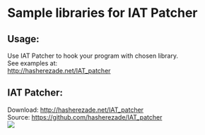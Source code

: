 Sample libraries for IAT Patcher<br/>
===

Usage:<br/>
--
Use IAT Patcher to hook your program with chosen library.<br/>
See examples at:<br/>
http://hasherezade.net/IAT_patcher

IAT Patcher:<br/>
---
Download:
http://hasherezade.net/IAT_patcher<br/>
Source: https://github.com/hasherezade/IAT_patcher<br/>
![](http://hasherezade.net/IAT_patcher/pics/0.3.4.png)
